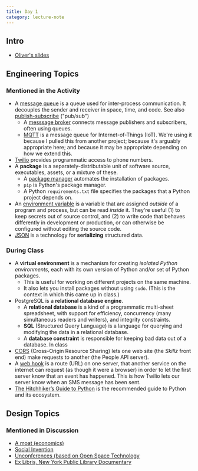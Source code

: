 ```yaml
---
title: Day 1
category: lecture-note
---
```

## Intro

* [Oliver's slides](/files/lecture-notes/day-1-oliver.pdf)

## Engineering Topics

### Mentioned in the Activity

* A [message queue](https://en.wikipedia.org/wiki/Message_queue) is a queue used for inter-process communication. It decouples the sender and receiver in space, time, and code. See also [publish-subscribe](https://en.wikipedia.org/wiki/Publish–subscribe_pattern) ("pub/sub")
  * A [messsage broker](https://en.wikipedia.org/wiki/Message_broker) connects message publishers and subscribers, often using queues.
  * [MQTT](http://mqtt.org) is a message queue for Internet-of-Things (IoT). We're using it because I pulled this from another project; because it's arguably appropriate here; and because it may be appropriate depending on how we extend this.
* [Twilio](https://www.twilio.com) provides programmatic access to phone numbers.
* A **package** is a separately-distributable unit of software source, executables, assets, or a mixture of these.
  * A [package manager](https://en.wikipedia.org/wiki/Package_manager) automates the installation of packages.
  * `pip` is Python's package manager.
  * A Python `requirements.txt` file specifies the packages that a Python project
    depends on.
* An [environment variable](https://en.wikipedia.org/wiki/Environment_variable) is a variable that are assigned _outside_ of a program and process, but can be read _inside_ it. They're useful (1) to keep secrets out of source control, and (2) to write code that behaves differently in development or production, or can otherwise be configured without editing the source code.
* [JSON](https://www.json.org/) is a technology for **serializing** structured data.

### During Class

* A **virtual environment** is a mechanism for creating _isolated Python environments_, each with its own version of Python and/or set of Python packages.
  * This is useful for working on different projects on the same machine.
  * It also lets you install packages without using `sudo`. (This is the context in which this came up in class.)
* PostgreSQL is a **relational database engine**.
  * A **relational database** is a kind of a programmatic multi-sheet spreadsheet, with support for efficiency, concurrency (many simultaneous readers and writers), and integrity constraints.
  * **SQL** (Structured Query Language) is a language for querying and modifying the data in a relational database.
  * A **database constraint** is responsible for keeping bad data out of a database. In class
* [CORS](https://developer.mozilla.org/en-US/docs/Web/HTTP/CORS) (Cross-Origin Resource Sharing) lets one web site (the _Skillz_ front end) make requests to another (the People API server).
* A [web hook](https://en.wikipedia.org/wiki/Webhook) is a route (URL) on one server, that another service on the internet can request (as though it were a browser) in order to let the first server know that an event has happened. This is how Twilio lets our server know when an SMS message has been sent.
* [The Hitchhiker’s Guide to Python](http://docs.python-guide.org/en/latest/#the-hitchhiker-s-guide-to-python) is the recommended guide to Python and its ecosystem.

## Design Topics

### Mentioned in Discussion

* [A moat (economics)](https://www.investopedia.com/terms/e/economicmoat.asp)
* [Social Invention](https://www.innovation.cc/books/7_1_1+8_2_7social-inventions-isbn.pdf)
* [Unconferences (based on Open Space Technology](https://en.wikipedia.org/wiki/Open_Space_Technology)
* [Ex Libris, New York Public Library Documentary](http://www.zipporah.com/films/46)


